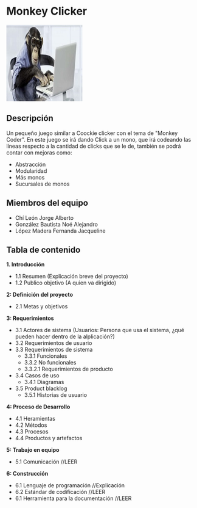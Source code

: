 # Monkey Clicker
![alt text](https://github.com/JorchCanelo/Monkey_Clicker/blob/master/Monkey_Clicker/src/recursos/monkeyCoder.jpg "Logo Title Text 1")

## Descripción

Un pequeño juego similar a Coockie clicker con el tema de "Monkey Coder". En este juego se irá dando Click a un mono, que irá codeando las líneas respecto a la cantidad de clicks que se le de, también se podrá contar con mejoras como: 

* Abstracción
* Modularidad
* Más monos
* Sucursales de monos


## Miembros del equipo

* Chí León Jorge Alberto 
* González Bautista Noé Alejandro
* López Madera Fernanda Jacqueline 

## Tabla de contenido 

**1. Introducción**

* 1.1 Resumen (Explicación breve del proyecto)
* 1.2 Publico objetivo (A quien va dirigido)
    
**2: Definición del proyecto**

* 2.1 Metas y objetivos
    
**3: Requerimientos**

* 3.1 Actores de sistema (Usuarios: Persona que usa el sistema, ¿qué pueden hacer dentro de la alplicación?)
* 3.2 Requerimientos de usuario
* 3.3 Requerimientos de sistema
	* 3.3.1 Funcionales
	* 3.3.2 No funcionales
	* 3.3.2.1 Requerimientos de producto
* 3.4 Casos de uso
	* 3.4.1 Diagramas
* 3.5 Product blacklog
	* 3.5.1 Historias de usuario
      
**4: Proceso de Desarrollo**

* 4.1 Heramientas 
* 4.2 Métodos 
* 4.3 Procesos 
* 4.4 Productos y artefactos
    
**5: Trabajo en equipo**

* 5.1 Comunicación //LEER 

**6: Construcción**

* 6.1 Lenguaje de programación //Explicación
* 6.2 Estándar de codificación //LEER
* 6.1 Herramienta para la documentación //LEER 
